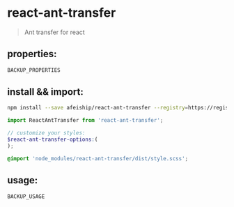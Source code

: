 # react-ant-transfer
> Ant transfer for react

## properties:
```javascript
BACKUP_PROPERTIES
```

## install && import:
```bash
npm install --save afeiship/react-ant-transfer --registry=https://registry.npm.taobao.org
```

```js
import ReactAntTransfer from 'react-ant-transfer';
```

```scss
// customize your styles:
$react-ant-transfer-options:(
);

@import 'node_modules/react-ant-transfer/dist/style.scss';
```


## usage:
```jsx
BACKUP_USAGE
```
